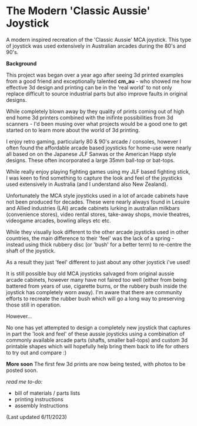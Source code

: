 # The Modern 'Classic Aussie' Joystick
A modern inspired recreation of the 'Classic Aussie' MCA joystick.   This type of joystick was used extensively in Australian arcades during the 80's and 90's.

**Background**

This project was began over a year ago after seeing 3d printed examples from a good friend and exceptionally talented **cm_au** - who showed me how effective 3d design and printing can be in the 'real world' to not only replace difficult to source industrial parts but also improve faults in original designs.  

While completely blown away by they quality of prints coming out of high end home 3d printers combined with the inifinte possibilities from  3d scanners - I'd been musing over what projects would be a good one to get started on to learn more about the world of 3d printing.

I enjoy retro gaming, particularly 80 & 90's arcade / consoles, however I often found the affordable arcade based joysticks for home-use were nearly all based on on the Japanese JLF Sanwas or the American Happ style designs.  These often incorporated a large 35mm ball-top or bat-tops.   

While really enjoy playing fighting games using my JLF based fighting stick, I was keen to find something to capture the look and feel of the  joysticks used extensively in Australia (and I understand also New Zealand).

Unfortunately the MCA style joysticks used in a lot of arcade cabinets have not been produced for decades.   These were nearly always found in Lesuire and Allied industries (LAI) arcade cabinets lurking in australian milkbars (convenience stores), video rental stores, take-away shops, movie theatres, videogame arcades, bowling alleys etc etc.  

While they visually look different to the other arcade joysticks used in other countries, the main difference to their 'feel' was the lack of a spring - instead using thick rubbery disc (or 'bush' for a better term) to re-centre the shaft of the joystick.   

As a result they just 'feel' different to just about any other joystick i've used!

It is still possible buy old MCA joysticks salvaged from original aussie arcade cabinets, however many have not faired too well (either from being battered from years of use, cigarette burns, or the rubbery bush inside the joystick has completely worn away).   I'm aware that there are community efforts to recreate the rubber bush which will go a long way to preserving those still in operation.

However...

No one has yet attempted to design a completely new joystick that captures in part the 'look and feel' of these aussie joysticks using a combination of commonly available arcade parts (shafts, smaller ball-tops) and custom 3d printable shapes which will hopefully help bring them back to life for others to try out and compare :)



**More soon**
The first few 3d prints are now being tested, with photos to be posted soon.

_read me to-do:_
- bill of materials / parts lists
- printing instructions
- assembly Instructions

(Last updated 6/11/2023)
